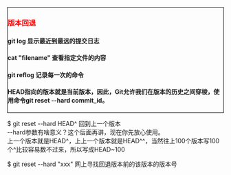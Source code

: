 <div style="border: 1px solid black;">
        <h3 style="color: red;">版本回退</h3>
        <h4>git log 显示最近到最远的提交日志</h4>
        <h4>cat "filename" 查看指定文件的内容</h4>
        <h4>git reflog 记录每一次的命令</h4>
        <h4>HEAD指向的版本就是当前版本，因此，Git允许我们在版本的历史之间穿梭，使用命令git reset --hard commit_id。</h4>
    </div>
    <p>
        $ git reset --hard HEAD^ 回到上一个版本 <br> --hard参数有啥意义？这个后面再讲，现在你先放心使用。<br>
        上一个版本就是HEAD^，上上一个版本就是HEAD^^，当然往上100个版本写100个^比较容易数不过来，所以写成HEAD~100
    </p>
    <p>
        $ git reset --hard "xxx" 网上寻找回退版本前的该版本的版本号
    </p>
